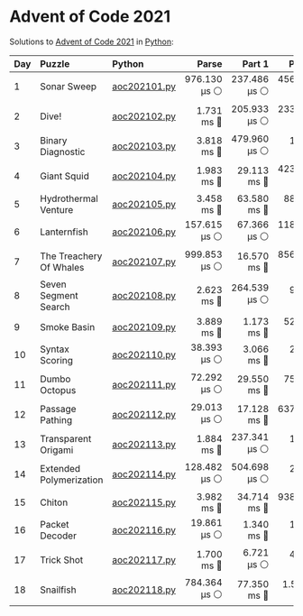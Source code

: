 # Advent of Code 2021

Solutions to [Advent of Code 2021](https://adventofcode.com/2021/) in [Python](https://www.python.org/):

| Day  | Puzzle                  | Python                                                  |        Parse |       Part 1 |       Part 2 |
| :--- | :---------------------- | :------------------------------------------------------ | -----------: | -----------: | -----------: |
| 1    | Sonar Sweep             | [aoc202101.py](01_sonar_sweep/aoc202101.py)             | 976.130 μs ⚪️ | 237.486 μs ⚪️ | 456.536 μs ⚪️ |
| 2    | Dive!                   | [aoc202102.py](02_dive/aoc202102.py)                    |   1.731 ms 🔵 | 205.933 μs ⚪️ | 233.480 μs ⚪️ |
| 3    | Binary Diagnostic       | [aoc202103.py](03_binary_diagnostic/aoc202103.py)       |   3.818 ms 🔵 | 479.960 μs ⚪️ |   1.937 ms 🔵 |
| 4    | Giant Squid             | [aoc202104.py](04_giant_squid/aoc202104.py)             |   1.983 ms 🔵 |  29.113 ms 🔵 | 423.758 μs ⚪️ |
| 5    | Hydrothermal Venture    | [aoc202105.py](05_hydrothermal_venture/aoc202105.py)    |   3.458 ms 🔵 |  63.580 ms 🔵 |  88.158 ms 🔵 |
| 6    | Lanternfish             | [aoc202106.py](06_lanternfish/aoc202106.py)             | 157.615 μs ⚪️ |  67.366 μs ⚪️ | 118.819 μs ⚪️ |
| 7    | The Treachery Of Whales | [aoc202107.py](07_the_treachery_of_whales/aoc202107.py) | 999.853 μs ⚪️ |  16.570 ms 🔵 | 856.528 μs ⚪️ |
| 8    | Seven Segment Search    | [aoc202108.py](08_seven_segment_search/aoc202108.py)    |   2.623 ms 🔵 | 264.539 μs ⚪️ |   9.712 ms 🔵 |
| 9    | Smoke Basin             | [aoc202109.py](09_smoke_basin/aoc202109.py)             |   3.889 ms 🔵 |   1.173 ms 🔵 |  52.398 ms 🔵 |
| 10   | Syntax Scoring          | [aoc202110.py](10_syntax_scoring/aoc202110.py)          |  38.393 μs ⚪️ |   3.066 ms 🔵 |   2.928 ms 🔵 |
| 11   | Dumbo Octopus           | [aoc202111.py](11_dumbo_octopus/aoc202111.py)           |  72.292 μs ⚪️ |  29.550 ms 🔵 |  75.901 ms 🔵 |
| 12   | Passage Pathing         | [aoc202112.py](12_passage_pathing/aoc202112.py)         |  29.013 μs ⚪️ |  17.128 ms 🔵 | 637.546 ms 🔵 |
| 13   | Transparent Origami     | [aoc202113.py](13_transparent_origami/aoc202113.py)     |   1.884 ms 🔵 | 237.341 μs ⚪️ |   1.052 ms 🔵 |
| 14   | Extended Polymerization | [aoc202114.py](14_extended_polymerization/aoc202114.py) | 128.482 μs ⚪️ | 504.698 μs ⚪️ |   2.177 ms 🔵 |
| 15   | Chiton                  | [aoc202115.py](15_chiton/aoc202115.py)                  |   3.982 ms 🔵 |  34.714 ms 🔵 | 938.043 ms 🔵 |
| 16   | Packet Decoder          | [aoc202116.py](16_packet_decoder/aoc202116.py)          |  19.861 μs ⚪️ |   1.340 ms 🔵 |   1.660 ms 🔵 |
| 17   | Trick Shot              | [aoc202117.py](17_trick_shot/aoc202117.py)              |   1.700 ms 🔵 |   6.721 μs ⚪️ |   4.096 ms 🔵 |
| 18   | Snailfish               | [aoc202118.py](18_snailfish/aoc202118.py)               | 784.364 μs ⚪️ |  77.350 ms 🔵 |    1.540 s 🔴 |
